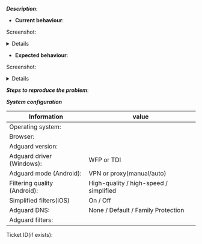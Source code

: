 [//]: # (***You can leave the strings with "[//]:" They will not be added to the issue text)
[//]: # (***Строки, которые начинаются с "[//]:" можно не удалять. Они не будут видны)

***Description***:
* **Current behaviour**: 

[//]: # (Tell us what happens)
[//]: # (Опишите проблему)

Screenshot:

[//]: # (use the following code. Replace exciting URL by your)
[//]: # (используйте данный код. Замените существующий адрес адресом вашего скриншота)
<details>

![image](http://somehosting.com/adg_on.jpg)
</details>

* **Expected behaviour**: 

[//]: # (Tell us what should happen instead)
[//]: # (Опишите ожидаемый результат)

Screenshot:
<details>

![image](http://somehosting.com/adg_off.jpg)
</details>

***Steps to reproduce the problem***:

[//]: # (Describe, how to reproduce the issue)
[//]: # (Перечислите шаги для воспроизведения проблемы)

***System configuration***

Information | value
--- | ---
Operating system: | 
Browser: | 
Adguard version: | 
Adguard driver (Windows): | WFP or TDI
Adguard mode (Android): | VPN or proxy(manual/auto)
Filtering quality (Android): | High-quality / high-speed / simplified
Simplified filters(iOS) | On / Off
Adguard DNS: | None / Default / Family Protection
Adguard filters: | 

[//]: # (***Filters list - comma separated list, or filter names outside the table)
[//]: # (***Список фильтров - названия через запятую, или список вне таблицы)

Ticket ID(if exists): 

[//]: # (This template is for problem reports, for other type of reports edit it accordingly)
[//]: # (If this is a crash report, include the crashlog with https://gist.github.com/)
